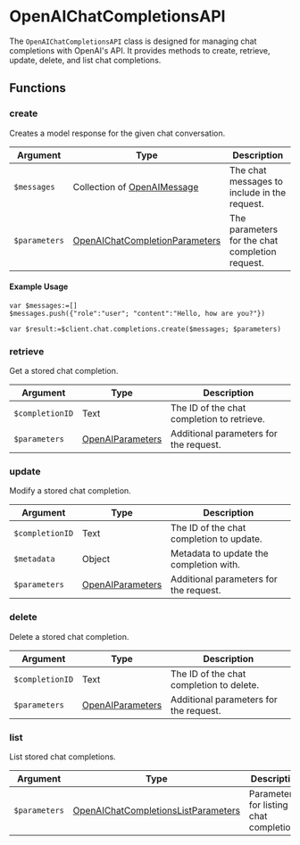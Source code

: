 # OpenAIChatCompletionsAPI

The `OpenAIChatCompletionsAPI` class is designed for managing chat completions with OpenAI's API. It provides methods to create, retrieve, update, delete, and list chat completions.

## Functions

### create

Creates a model response for the given chat conversation.

| Argument     | Type                                      | Description                               |
|--------------|-------------------------------------------|-------------------------------------------|
| `$messages`  | Collection of [OpenAIMessage](OpenAIMessage.md)   | The chat messages to include in the request. |
| `$parameters`| [OpenAIChatCompletionParameters](OpenAIChatCompletionParameters.md)            | The parameters for the chat completion request. |

#### Example Usage

```4d
var $messages:=[]
$messages.push({"role":"user"; "content":"Hello, how are you?"})

var $result:=$client.chat.completions.create($messages; $parameters)
```

### retrieve

Get a stored chat completion.

| Argument         | Type   | Description                               |
|------------------|--------|-------------------------------------------|
| `$completionID`  | Text   | The ID of the chat completion to retrieve. |
| `$parameters`    | [OpenAIParameters](OpenAIParameters.md) | Additional parameters for the request.    |

### update

Modify a stored chat completion.

| Argument         | Type   | Description                               |
|------------------|--------|-------------------------------------------|
| `$completionID`  | Text   | The ID of the chat completion to update. |
| `$metadata`      | Object | Metadata to update the completion with.   |
| `$parameters`    | [OpenAIParameters](OpenAIParameters.md) | Additional parameters for the request.    |

### delete

Delete a stored chat completion.

| Argument         | Type   | Description                               |
|------------------|--------|-------------------------------------------|
| `$completionID`  | Text   | The ID of the chat completion to delete.  |
| `$parameters`    | [OpenAIParameters](OpenAIParameters.md) | Additional parameters for the request.    |

### list

List stored chat completions.

| Argument         | Type                                      | Description                               |
|------------------|-------------------------------------------|-------------------------------------------|
| `$parameters`    | [OpenAIChatCompletionsListParameters](OpenAIChatCompletionsListParameters.md)       | Parameters for listing chat completions.  |

